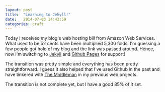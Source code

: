 ```yaml
---
layout: post
title:  "Learning to Jekyll!"
date:   2014-07-03 14:42:59
categories: craft
---
```



Today I received my blog's web hosting bill from Amazon Web Services. What
used to be 52 cents have been multiplied 5,300 folds.  I'm guessing a few 
people got hold of my blog and the link was passed around. Hence, now 
I'm switching to [Jekyll][jekyll] and [Github Pages][github-pages] for support!

The transition was pretty simple and everything has been pretty straightforward.
I guess it also helped that I've used Github in the past and have tinkered with
[The Middleman][middleman] in my previous web projects.

The transition is not complete yet, but I have a good 85% of it set. 


[jekyll-gh]: https://github.com/jekyll/jekyll
[jekyll]:    http://jekyllrb.com
[github-pages]: https://pages.github.com/
[middleman]: http://middlemanapp.com/